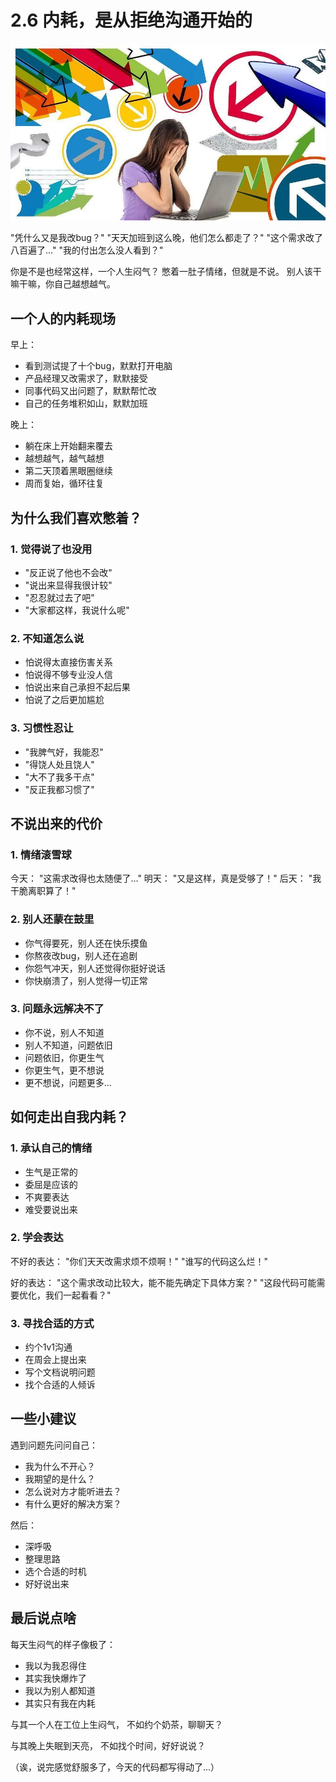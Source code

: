 # 2.6 内耗，是从拒绝沟通开始的

![自我内耗](../images/chapter2/self-friction.jpg)

"凭什么又是我改bug？"
"天天加班到这么晚，他们怎么都走了？"
"这个需求改了八百遍了..."
"我的付出怎么没人看到？"

你是不是也经常这样，一个人生闷气？
憋着一肚子情绪，但就是不说。
别人该干嘛干嘛，你自己越想越气。

## 一个人的内耗现场

早上：
- 看到测试提了十个bug，默默打开电脑
- 产品经理又改需求了，默默接受
- 同事代码又出问题了，默默帮忙改
- 自己的任务堆积如山，默默加班

晚上：
- 躺在床上开始翻来覆去
- 越想越气，越气越想
- 第二天顶着黑眼圈继续
- 周而复始，循环往复

## 为什么我们喜欢憋着？

### 1. 觉得说了也没用
- "反正说了他也不会改"
- "说出来显得我很计较"
- "忍忍就过去了吧"
- "大家都这样，我说什么呢"

### 2. 不知道怎么说
- 怕说得太直接伤害关系
- 怕说得不够专业没人信
- 怕说出来自己承担不起后果
- 怕说了之后更加尴尬

### 3. 习惯性忍让
- "我脾气好，我能忍"
- "得饶人处且饶人"
- "大不了我多干点"
- "反正我都习惯了"

## 不说出来的代价

### 1. 情绪滚雪球
今天：
"这需求改得也太随便了..."
明天：
"又是这样，真是受够了！"
后天：
"我干脆离职算了！"

### 2. 别人还蒙在鼓里
- 你气得要死，别人还在快乐摸鱼
- 你熬夜改bug，别人还在追剧
- 你怨气冲天，别人还觉得你挺好说话
- 你快崩溃了，别人觉得一切正常

### 3. 问题永远解决不了
- 你不说，别人不知道
- 别人不知道，问题依旧
- 问题依旧，你更生气
- 你更生气，更不想说
- 更不想说，问题更多...

## 如何走出自我内耗？

### 1. 承认自己的情绪
- 生气是正常的
- 委屈是应该的
- 不爽要表达
- 难受要说出来

### 2. 学会表达
不好的表达：
"你们天天改需求烦不烦啊！"
"谁写的代码这么烂！"

好的表达：
"这个需求改动比较大，能不能先确定下具体方案？"
"这段代码可能需要优化，我们一起看看？"

### 3. 寻找合适的方式
- 约个1v1沟通
- 在周会上提出来
- 写个文档说明问题
- 找个合适的人倾诉

## 一些小建议

遇到问题先问问自己：
- 我为什么不开心？
- 我期望的是什么？
- 怎么说对方才能听进去？
- 有什么更好的解决方案？

然后：
- 深呼吸
- 整理思路
- 选个合适的时机
- 好好说出来

## 最后说点啥

每天生闷气的样子像极了：
- 我以为我忍得住
- 其实我快爆炸了
- 我以为别人都知道
- 其实只有我在内耗

与其一个人在工位上生闷气，
不如约个奶茶，聊聊天？

与其晚上失眠到天亮，
不如找个时间，好好说说？

（诶，说完感觉舒服多了，今天的代码都写得动了...）